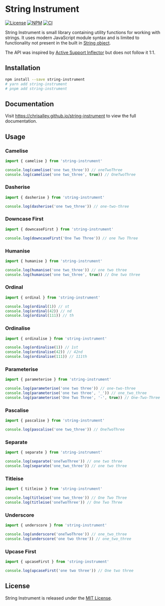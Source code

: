 # String Instrument

[![License](https://img.shields.io/badge/license-MIT-blue.svg)](https://github.com/chrisalley/string-instrument/blob/main/LICENSE)
[![NPM](https://img.shields.io/npm/v/string-instrument.svg)](https://www.npmjs.com/package/string-instrument)
[![CI](https://github.com/chrisalley/string-instrument/workflows/CI/badge.svg)](https://github.com/chrisalley/string-instrument/actions/workflows/ci.yml)

String Instrument is small library containing utility functions for working with
strings. It uses modern JavaScript module syntax and is limited to functionality
not present in the built in [String object](https://developer.mozilla.org/en-US/docs/Web/JavaScript/Reference/Global_Objects/String).

The API was inspired by [Active Support Inflector](https://api.rubyonrails.org/classes/ActiveSupport/Inflector.html) but does not follow it 1:1.

## Installation

```bash
npm install --save string-instrument
# yarn add string-instrument
# pnpm add string-instrument
```

## Documentation

Visit https://chrisalley.github.io/string-instrument to view the full
documentation.

## Usage

### Camelise

```js
import { camelise } from 'string-instrument'

console.log(camelise('one two_three')) // oneTwoThree
console.log(camelise('one two_three', true)) // OneTwoThree
```

### Dasherise

```js
import { dasherise } from 'string-instrument'

console.log(dasherise('one two_three')) // one-two-three
```

### Downcase First

```js
import { downcaseFirst } from 'string-instrument'

console.log(downcaseFirst('One Two Three')) // one Two Three
```

### Humanise

```js
import { humanise } from 'string-instrument'

console.log(humanise('one two_three')) // one two three
console.log(humanise('one two_three', true)) // One two three
```

### Ordinal

```js
import { ordinal } from 'string-instrument'

console.log(ordinal(1)) // st
console.log(ordinal(42)) // nd
console.log(ordinal(111)) // th
```

### Ordinalise

```js
import { ordinalise } from 'string-instrument'

console.log(ordinalise(1)) // 1st
console.log(ordinalise(42)) // 42nd
console.log(ordinalise(111)) // 111th
```

### Parameterise

```js
import { parameterise } from 'string-instrument'

console.log(parameterise('one two three')) // one-two-three
console.log(parameterise('one two three', '_')) // one_two_three
console.log(parameterise('One Two Three', '-', true)) // One-Two-Three
```

### Pascalise

```js
import { pascalise } from 'string-instrument'

console.log(pascalise('one two_three')) // OneTwoThree
```

### Separate

```js
import { separate } from 'string-instrument'

console.log(separate('oneTwoThree')) // one two three
console.log(separate('one_two_three')) // one two three
```

### Titleise

```js
import { titleise } from 'string-instrument'

console.log(titleise('one two_three')) // One Two Three
console.log(titleise('oneTwoThree')) // One Two Three
```

### Underscore

```js
import { underscore } from 'string-instrument'

console.log(underscore('oneTwoThree')) // one_two_three
console.log(underscore('one two three')) // one_two_three
```

### Upcase First

```js
import { upcaseFirst } from 'string-instrument'

console.log(upcaseFirst('one two three')) // One two three
```

## License

String Instrument is released under the [MIT License](https://opensource.org/licenses/MIT).
